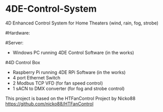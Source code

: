 # 4DE-Control-System
4D Enhanced Control System for Home Theaters (wind, rain, fog, strobe)

#Hardware:

#Server:
- Windows PC running 4DE Control Software (in the works)

#4D Control Box
- Raspberry Pi running 4DE RPi Software (in the works)
- 4 port Ethernet Switch
- 2 Modbus TCP VFD (for fan speed control)
- 1 sACN to DMX converter (for fog and strobe control)


This project is based on the HTFanControl Project by Nicko88 <https://github.com/nicko88/HTFanControl>
